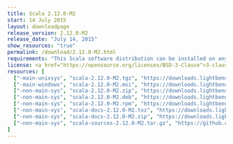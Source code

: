 ```yaml
---
title: Scala 2.12.0-M2
start: 14 July 2015
layout: downloadpage
release_version: 2.12.0-M2
release_date: "July 14, 2015"
show_resources: "true"
permalink: /download/2.12.0-M2.html
requirements: "This Scala software distribution can be installed on any Unix-like or Windows system. It requires the Java runtime version 1.8 or later, which can be downloaded <a href='http://www.java.com/'>here</a>."
license: <a href="https://opensource.org/licenses/BSD-3-Clause">3-clause BSD license</a>
resources: [
  ["-main-unixsys", "scala-2.12.0-M2.tgz", "https://downloads.lightbend.com/scala/2.12.0-M2/scala-2.12.0-M2.tgz", "Mac OS X, Unix, Cygwin", "18.68M"],
  ["-main-windows", "scala-2.12.0-M2.msi", "https://downloads.lightbend.com/scala/2.12.0-M2/scala-2.12.0-M2.msi", "Windows (msi installer)", "96.52M"],
  ["-non-main-sys", "scala-2.12.0-M2.zip", "https://downloads.lightbend.com/scala/2.12.0-M2/scala-2.12.0-M2.zip", "Windows", "18.73M"],
  ["-non-main-sys", "scala-2.12.0-M2.deb", "https://downloads.lightbend.com/scala/2.12.0-M2/scala-2.12.0-M2.deb", "Debian", "64.52M"],
  ["-non-main-sys", "scala-2.12.0-M2.rpm", "https://downloads.lightbend.com/scala/2.12.0-M2/scala-2.12.0-M2.rpm", "RPM package", "95.31M"],
  ["-non-main-sys", "scala-docs-2.12.0-M2.txz", "https://downloads.lightbend.com/scala/2.12.0-M2/scala-docs-2.12.0-M2.txz", "API docs", "42.95M"],
  ["-non-main-sys", "scala-docs-2.12.0-M2.zip", "https://downloads.lightbend.com/scala/2.12.0-M2/scala-docs-2.12.0-M2.zip", "API docs", "80.11M"],
  ["-non-main-sys", "scala-sources-2.12.0-M2.tar.gz", "https://github.com/scala/scala/archive/v2.12.0-M2.tar.gz", "Sources", ""]
]
---
```

